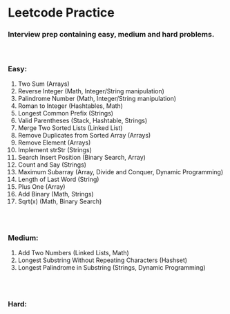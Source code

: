 # Leetcode Practice
### Interview prep containing easy, medium and hard problems.
#### </br>
### Easy:
1. Two Sum (Arrays)
2. Reverse Integer (Math, Integer/String manipulation)
3. Palindrome Number (Math, Integer/String manipulation)
4. Roman to Integer (Hashtables, Math)
5. Longest Common Prefix (Strings)
6. Valid Parentheses (Stack, Hashtable, Strings)
7. Merge Two Sorted Lists (Linked List)
8. Remove Duplicates from Sorted Array (Arrays)
9. Remove Element (Arrays)
10. Implement strStr (Strings)
11. Search Insert Position (Binary Search, Array)
12. Count and Say (Strings)
13. Maximum Subarray (Array, Divide and Conquer, Dynamic Programming)
14. Length of Last Word (String)
15. Plus One (Array)
16. Add Binary (Math, Strings)
17. Sqrt(x) (Math, Binary Search)
### </br>
### Medium:
1. Add Two Numbers (Linked Lists, Math)
2. Longest Substring Without Repeating Characters (Hashset)
3. Longest Palindrome in Substring (Strings, Dynamic Programming)
### </br>
### Hard:
